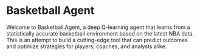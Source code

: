 # Basketball Agent

Welcome to Basketball Agent, a deep Q-learning agent that learns from a statistically accurate basketball environment based on the latest NBA data. This is an attempt to build a cutting-edge tool that can predict outcomes and optimize strategies for players, coaches, and analysts alike.
